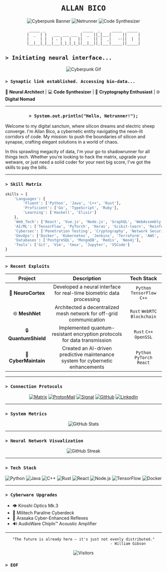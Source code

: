 <div align="center">

# `ALLAN BICO`

![Cyberpunk Banner](https://img.shields.io/badge/CYBERPUNK%20DEVELOPER-FF00FF?style=for-the-badge&logo=data:image/png;base64,iVBORw0KGgoAAAANSUhEUgAAAA4AAAAOCAYAAAAfSC3RAAAACXBIWXMAAAsTAAALEwEAmpwYAAAAr0lEQVR4nM2RMQrCQBBF/2ZjZSOCNongmrOIN9BG8DyCljZ6DBHL6C20FLyAQmi1EevNDNEiiAlaqg8+zM789yfLGJJ7AIdZAOdSyjsALIS4GmPKWQDrULsvAMd1XR+4aZqNlPK0GKAoir6U8uS9P+d5vs6ybDcL4Jy7WWvPWusDgGMURQ8AiJQyTdP0CaAFELyTjDFNHMcqhNB570+u684f5ZwL1tqLUuruvf8G/TIw4w+aOjsZ86gAAAAASUVORK5CYII=&logoColor=white)
![Netrunner](https://img.shields.io/badge/NETRUNNER-00FFFF?style=for-the-badge&logo=data:image/png;base64,iVBORw0KGgoAAAANSUhEUgAAAA4AAAAOCAYAAAAfSC3RAAAACXBIWXMAAAsTAAALEwEAmpwYAAAA5ElEQVR4nM2RMQrCQBBF/9hYKaKFYCN4gxzAA3gIK8FLWFtZ2ngNwcrOSvAKQrCJjVjG3c0YLBYMNlr5YWB25v1lZhUAVDWKokJVL6p611pHAKKZgLquAwBrrQ0A+L5/TtP0kuf5DkBARMuZgLquQwBbIjoS0Y6I9uWccs5dAKyYee0poLX2AgDM/DDGXJk5BhAw8xbAlZkTT8EkSa7GmPRz2xhzA3Bm5sF7SETDNxC+90gpdQAGNvBvY13XK2PMwzm3Z+YEwAfAKsuynVIqHMdx/g9RSilVSqmBUqoFsPQs9w3U+t0CfUDXXAAAAABJRU5ErkJggg==&logoColor=white)
![Code Synthesizer](https://img.shields.io/badge/CODE%20SYNTHESIZER-FFA500?style=for-the-badge&logo=data:image/png;base64,iVBORw0KGgoAAAANSUhEUgAAAA4AAAAOCAYAAAAfSC3RAAAACXBIWXMAAAsTAAALEwEAmpwYAAAA2ElEQVR4nM2RMQrCQBBF/2xMESwEG8EKvIEH8BBWgpew1k7SeBTBSiutijeQgAoWMTHubrIhFoHgj4WBYWb+fGZGAaCUCsMwzJVSF6XUXWsdAggmQRzHHoBcKZUD8DzvsVar1S+1Wq0FYElEi0kQx7EHYM3MByLaMPOWiGoAIiJaToI4jj0AWyI6MfOeiA5SSgkhLgCWzLzSWpe+UkoJZn4YY67MHAHwmXkD4MrMse/7Zb/X7/cfxpj0c9sYcwNwZuaOiNr9JRFGo9Ht+CshxMA2+BsTQhSFEE0hxKv5b3kDNJPJbdNOF04AAAAASUVORK5CYII=&logoColor=white)

```ascii
 _____ _                 _____  _     _____  _____ 
|  _  | |   ___ ___ ___ |  _  ||_|___|     ||     |
|     | |  | . |   |   ||     || |  _|   --||  |  |
|__|__|_|__|___|_|_|_|_||__|__||_|___|_____||_____|
```

</div>

## `> Initiating neural interface...`

<div align="center">

![Cyberpunk Gif](https://media.giphy.com/media/JpVIhBFP9mXLRXmAcZ/giphy.gif)

</div>

### `> Synaptic link established. Accessing bio-data...`

🧠 **Neural Architect** | 💻 **Code Synthesizer** | 🔐 **Cryptography Enthusiast** | 🌐 **Digital Nomad**

---

<div align="center">

### `> System.out.println("Hello, Netrunner!");`

</div>

Welcome to my digital sanctum, where silicon dreams and electric sheep converge. I'm Allan Bico, a cybernetic entity navigating the neon-lit corridors of code. My mission: to push the boundaries of silicon and synapse, crafting elegant solutions in a world of chaos.

In this sprawling megacity of data, I'm your go-to shadowrunner for all things tech. Whether you're looking to hack the matrix, upgrade your wetware, or just need a solid coder for your next big score, I've got the skills to pay the bills.

---

### `> Skill Matrix`

```python
skills = {
    'Languages': {
        'Fluent': ['Python', 'Java', 'C++', 'Rust'],
        'Proficient': ['Go', 'TypeScript', 'Ruby'],
        'Learning': ['Haskell', 'Elixir']
    },
    'Web_Tech': ['React', 'Vue.js', 'Node.js', 'GraphQL', 'WebAssembly'],
    'AI/ML': ['TensorFlow', 'PyTorch', 'Keras', 'Scikit-learn', 'Reinforcement Learning'],
    'Cybersec': ['Penetration Testing', 'Cryptography', 'Network Security', 'Reverse Engineering'],
    'DevOps': ['Docker', 'Kubernetes', 'Jenkins', 'Terraform', 'AWS', 'GCP'],
    'Databases': ['PostgreSQL', 'MongoDB', 'Redis', 'Neo4j'],
    'Tools': ['Git', 'Vim', 'tmux', 'Jupyter', 'VSCode']
}
```

---

### `> Recent Exploits`

<div align="center">

| Project | Description | Tech Stack |
|:-------:|:-----------:|:----------:|
| 🧬 **NeuroCortex** | Developed a neural interface for real-time biometric data processing | `Python` `TensorFlow` `C++` |
| 🌐 **MeshNet** | Architected a decentralized mesh network for off-grid communication | `Rust` `WebRTC` `Blockchain` |
| 🔒 **QuantumShield** | Implemented quantum-resistant encryption protocols for data transmission | `Rust` `C++` `OpenSSL` |
| 🤖 **CyberMaintain** | Created an AI-driven predictive maintenance system for cybernetic enhancements | `Python` `PyTorch` `React` |

</div>

---

### `> Connection Protocols`

<div align="center">

[![Matrix](https://img.shields.io/badge/Matrix-000000?style=for-the-badge&logo=Matrix&logoColor=white)](https://matrix.to/#/@allanbico:matrix.org)
[![ProtonMail](https://img.shields.io/badge/ProtonMail-8B89CC?style=for-the-badge&logo=protonmail&logoColor=white)](mailto:allanbico@protonmail.com)
[![Signal](https://img.shields.io/badge/Signal-%23039BE5.svg?&style=for-the-badge&logo=Signal&logoColor=white)](https://signal.me/#eu/allanbico)
[![GitHub](https://img.shields.io/badge/GitHub-181717?style=for-the-badge&logo=github&logoColor=white)](https://github.com/allanbico)
[![LinkedIn](https://img.shields.io/badge/LinkedIn-0077B5?style=for-the-badge&logo=linkedin&logoColor=white)](https://www.linkedin.com/in/allanbico)

</div>

---

### `> System Metrics`

<div align="center">

<img src="https://github-readme-stats.vercel.app/api?username=allanbico&show_icons=true&theme=radical" alt="GitHub Stats">

</div>

---

### `> Neural Network Visualization`

<div align="center">

<img src="https://github-readme-streak-stats.herokuapp.com/?user=allanbico&theme=radical" alt="GitHub Streak">

</div>

---

### `> Tech Stack`

<div align="center">

![Python](https://img.shields.io/badge/Python-3776AB?style=for-the-badge&logo=python&logoColor=white)
![Java](https://img.shields.io/badge/Java-ED8B00?style=for-the-badge&logo=java&logoColor=white)
![C++](https://img.shields.io/badge/C++-00599C?style=for-the-badge&logo=c%2B%2B&logoColor=white)
![Rust](https://img.shields.io/badge/Rust-000000?style=for-the-badge&logo=rust&logoColor=white)
![React](https://img.shields.io/badge/React-20232A?style=for-the-badge&logo=react&logoColor=61DAFB)
![Node.js](https://img.shields.io/badge/Node.js-339933?style=for-the-badge&logo=nodedotjs&logoColor=white)
![TensorFlow](https://img.shields.io/badge/TensorFlow-FF6F00?style=for-the-badge&logo=tensorflow&logoColor=white)
![Docker](https://img.shields.io/badge/Docker-2CA5E0?style=for-the-badge&logo=docker&logoColor=white)

</div>

---

### `> Cyberware Upgrades`

- 👁️ Kiroshi Optics Mk.3
- 🧠 Militech Paraline Cyberdeck
- 🦾 Arasaka Cyber-Enhanced Reflexes
- 🔊 AudioWare ChipIn™ Acoustic Amplifier

---

<div align="center">

```plaintext
"The future is already here — it's just not evenly distributed."
                                        - William Gibson
```

![Visitors](https://visitor-badge.glitch.me/badge?page_id=allanbico.allanbico&left_color=green&right_color=red)

</div>

### `> EOF`
